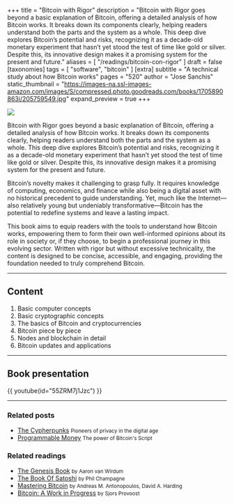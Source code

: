 +++
title = "Bitcoin with Rigor"
description = "Bitcoin with Rigor goes beyond a basic explanation of Bitcoin, offering a detailed analysis of how Bitcoin works. It breaks down its components clearly, helping readers understand both the parts and the system as a whole. This deep dive explores Bitcoin’s potential and risks, recognizing it as a decade-old monetary experiment that hasn’t yet stood the test of time like gold or silver. Despite this, its innovative design makes it a promising system for the present and future."
aliases = [ "/readings/bitcoin-con-rigor" ]
draft = false
[taxonomies]
tags = [ "software", "bitcoin" ]
[extra]
subtitle = "A technical study about how Bitcoin works"
pages = "520"
author = "Jose Sanchis"
static_thumbnail = "https://images-na.ssl-images-amazon.com/images/S/compressed.photo.goodreads.com/books/1705890863i/205759549.jpg"
expand_preview = true
+++

<img border="0" src="https://images-na.ssl-images-amazon.com/images/S/compressed.photo.goodreads.com/books/1705890863i/205759549.jpg" >

Bitcoin with Rigor goes beyond a basic explanation of Bitcoin, offering a detailed analysis of how Bitcoin works. It breaks down its components clearly, helping readers understand both the parts and the system as a whole. This deep dive explores Bitcoin’s potential and risks, recognizing it as a decade-old monetary experiment that hasn’t yet stood the test of time like gold or silver. Despite this, its innovative design makes it a promising system for the present and future.

<!-- more -->

Bitcoin’s novelty makes it challenging to grasp fully. It requires knowledge of computing, economics, and finance while also being a digital asset with no historical precedent to guide understanding. Yet, much like the Internet—also relatively young but undeniably transformative—Bitcoin has the potential to redefine systems and leave a lasting impact.

This book aims to equip readers with the tools to understand how Bitcoin works, empowering them to form their own well-informed opinions about its role in society or, if they choose, to begin a professional journey in this evolving sector. Written with rigor but without excessive technicality, the content is designed to be concise, accessible, and engaging, providing the foundation needed to truly comprehend Bitcoin.

---

## Content

1. Basic computer concepts
2. Basic cryptographic concepts
3. The basics of Bitcoin and cryptocurrencies
4. Bitcoin piece by piece
5. Nodes and blockchain in detail
6. Bitcoin updates and applications

---

## Book presentation

{{ youtube(id="55ZRM7j1Jzc") }}

---

### Related posts

- [The Cypherpunks](/blog/the-cypherpunks) <small>Pioneers of privacy in the digital age</small>
- [Programmable Money](/blog/programmable-money) <small>The power of Bitcoin's Script</small>

### Related readings

- [The Genesis Book](/readings/the-genesis-book/) <small>by Aaron van Wirdum</small>
- [The Book Of Satoshi](/readings/the-book-of-satoshi/) <small>by Phil Champagne</small>
- [Mastering Bitcoin](/readings/mastering-bitcoin/) <small>by Andreas M. Antonopoulos, David A. Harding</small>
- [Bitcoin: A Work in Progress](/readings/bitcoin-wip/) <small>by Sjors Provoost</small>
